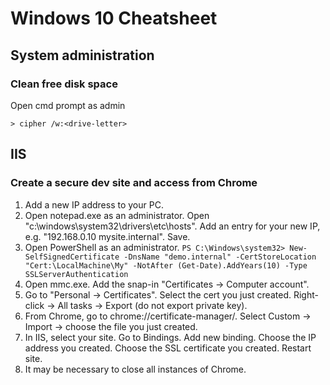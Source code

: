 
# Windows 10 Cheatsheet

## System administration

### Clean free disk space

Open cmd prompt as admin

`> cipher /w:<drive-letter>`

## IIS

### Create a secure dev site and access from Chrome

1. Add a new IP address to your PC.
2. Open notepad.exe as an administrator. Open "c:\windows\system32\drivers\etc\hosts". Add an entry for your new IP, e.g. "192.168.0.10  mysite.internal". Save.
3. Open PowerShell as an administrator.
`PS C:\Windows\system32> New-SelfSignedCertificate -DnsName "demo.internal" -CertStoreLocation "Cert:\LocalMachine\My" -NotAfter (Get-Date).AddYears(10) -Type SSLServerAuthentication`
4. Open mmc.exe. Add the snap-in "Certificates -> Computer account".
5. Go to "Personal -> Certificates". Select the cert you just created. Right-click -> All tasks -> Export (do not export private key).
6. From Chrome, go to chrome://certificate-manager/. Select Custom -> Import -> choose the file you just created.
7. In IIS, select your site. Go to Bindings. Add new binding. Choose the IP address you created. Choose the SSL certificate you created. Restart site.
8. It may be necessary to close all instances of Chrome.


